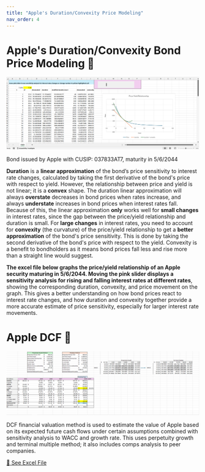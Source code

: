 ```yaml
---
title: "Apple's Duration/Convexity Price Modeling"
nav_order: 4
---
```

# **Apple's Duration/Convexity Bond Price Modeling 🍎**
![Screenshot](apple_screenshot.png)

Bond issued by Apple with CUSIP: 037833AT7, maturity in 5/6/2044

**Duration** is a **linear approximation** of the bond’s price sensitivity to interest rate changes, calculated by taking the first derivative of the bond's price with respect to yield. However, the relationship between price and yield is not linear; it is a **convex** shape. The duration linear approximation will always **overstate** decreases in bond prices when rates increase, and always **understate** increases in bond prices when interest rates fall. Because of this, the linear approximation **only** works well for **small changes** in interest rates, since the gap between the price/yield relationship and duration is small. For **large changes** in interest rates, you need to account for **convexity** (the curvature) of the price/yield relationship to get a **better approximation** of the bond's price sensitivity. This is done by taking the second derivative of the bond's price with respect to the yield. Convexity is a benefit to bondholders as it means bond prices fall less and rise more than a straight line would suggest. 

**The excel file below graphs the price/yield relationship of an Apple security maturing in 5/6/2044. Moving the **pink slider** displays a **sensitivity analysis** for rising and falling interest rates at different rates**, showing the corresponding duration, convexity, and price movement on the graph. This gives a better understanding on how bond prices react to interest rate changes, and how duration and convexity together provide a more accurate estimate of price sensitivity, especially for larger interest rate movements.

# **Apple DCF 🍎**
<img src="apple_dcf.png" alt="Screenshot" width="900">

DCF financial valuation method is used to estimate the value of Apple based on its expected future cash flows under certain assumptions combined with sensitivity analysis to WACC and growth rate. This uses perpetuity growth and terminal multiple method; it also includes comps analysis to peer companies.

<a href="https://aaishahaslam.github.io/projects/project4/apple_bond_analysis_and_dcf.xlsx" class="btn btn-primary" role="button" target="_blank">🔗 See Excel File</a>

